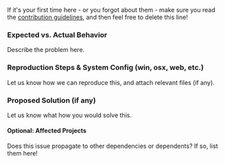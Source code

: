 If it's your first time here - or you forgot about them - make sure you read the [contribution guidelines](CONTRIBUTING.md), and then feel free to delete this line!

### Expected vs. Actual Behavior

Describe the problem here.

### Reproduction Steps & System Config (win, osx, web, etc.)

Let us know how we can reproduce this, and attach relevant files (if any).

### Proposed Solution (if any)

Let us know what how you would solve this.

#### Optional: Affected Projects

Does this issue propagate to other dependencies or dependents? If so, list them here!
